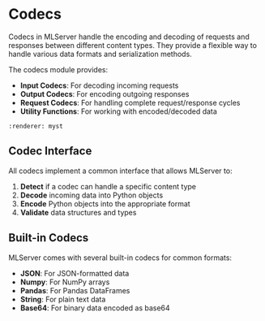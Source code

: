 # Codecs

Codecs in MLServer handle the encoding and decoding of requests and responses
between different content types. They provide a flexible way to handle various
data formats and serialization methods.

The codecs module provides:

- **Input Codecs**: For decoding incoming requests
- **Output Codecs**: For encoding outgoing responses  
- **Request Codecs**: For handling complete request/response cycles
- **Utility Functions**: For working with encoded/decoded data

```{autodoc2-object} mlserver.codecs
:renderer: myst
```

## Codec Interface

All codecs implement a common interface that allows MLServer to:

1. **Detect** if a codec can handle a specific content type
2. **Decode** incoming data into Python objects
3. **Encode** Python objects into the appropriate format
4. **Validate** data structures and types

## Built-in Codecs

MLServer comes with several built-in codecs for common formats:

- **JSON**: For JSON-formatted data
- **Numpy**: For NumPy arrays
- **Pandas**: For Pandas DataFrames
- **String**: For plain text data
- **Base64**: For binary data encoded as base64 